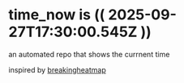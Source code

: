 # time_now is (( 2025-09-27T17:30:00.545Z ))

an automated repo that shows the currnent time

inspired by [breakingheatmap](https://github.com/breakingheatmap/breakingheatmap)